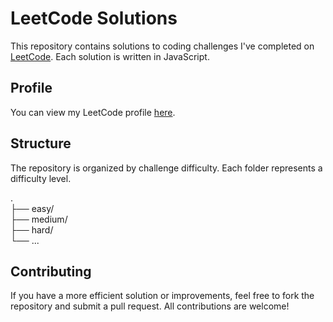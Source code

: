 # LeetCode Solutions

This repository contains solutions to coding challenges I've completed on [LeetCode](https://leetcode.com/). Each solution is written in JavaScript.

## Profile

You can view my LeetCode profile [here](https://leetcode.com/u/fayzulla_raxmatullayev/).

## Structure

The repository is organized by challenge difficulty. Each folder represents a difficulty level.

. <br>
├── easy/ <br>
├── medium/ <br>
├── hard/ <br>
└── ... <br>

## Contributing

If you have a more efficient solution or improvements, feel free to fork the repository and submit a pull request. All contributions are welcome!

